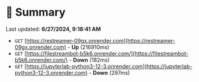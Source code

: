# 📖 Summary
Last updated: **6/27/2024, 9:18:41 AM**

- `GET` [https://restreamer-09gx.onrender.com](https://restreamer-09gx.onrender.com) - **Up** (216910ms)
- `GET` [https://filestreambot-b5k6.onrender.com/](https://filestreambot-b5k6.onrender.com/) - **Down** (182ms)
- `GET` [https://jupyterlab-python3-12-3.onrender.com](https://jupyterlab-python3-12-3.onrender.com) - **Down** (297ms)
